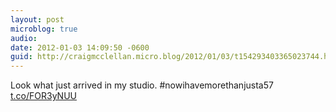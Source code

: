 ```yaml
---
layout: post
microblog: true
audio: 
date: 2012-01-03 14:09:50 -0600
guid: http://craigmcclellan.micro.blog/2012/01/03/t154293403365023744.html
---
```

Look what just arrived in my studio. #nowihavemorethanjusta57 [t.co/FOR3yNUU](http://t.co/FOR3yNUU)
